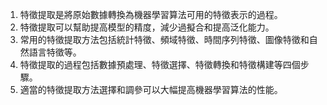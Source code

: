 1. 特徵提取是將原始數據轉換為機器學習算法可用的特徵表示的過程。
2. 特徵提取可以幫助提高模型的精度，減少過擬合和提高泛化能力。
3. 常用的特徵提取方法包括統計特徵、頻域特徵、時間序列特徵、圖像特徵和自然語言特徵等。
4. 特徵提取的過程包括數據預處理、特徵選擇、特徵轉換和特徵構建等四個步驟。
5. 適當的特徵提取方法選擇和調參可以大幅提高機器學習算法的性能。